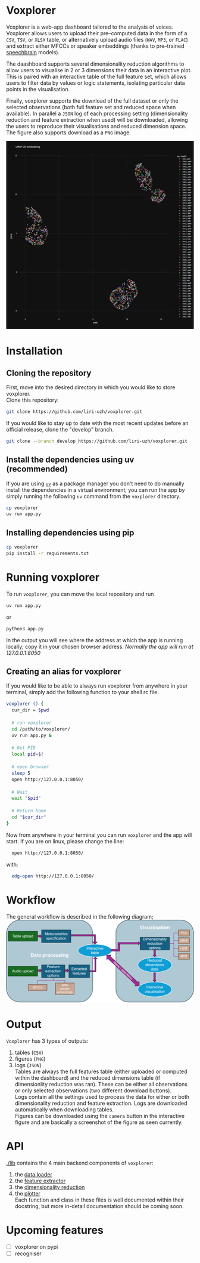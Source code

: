 # Voxplorer
Voxplorer is a web-app dashboard tailored to the analysis of voices.  
Voxplorer allows users to upload their pre–computed data in the form of 
a `CSV`, `TSV`, or `XLSX` table, or alternatively upload audio files (`WAV`, `MP3`, or `FLAC`) 
and extract either MFCCs or speaker embeddings (thanks to pre–trained 
[speechbrain](https://huggingface.co/speechbrain) models). 
  
The daashboard supports several dimensionality reduction algorithms to allow 
users to visualise in 2 or 3 dimensions their data in an interactive plot.  
This is paired with an interactive table of the full feature set, which allows 
users to filter data by values or logic statements, isolating particular data points 
in the visualisation. 
  
Finally, voxplorer supports the download of the full dataset or only the selected 
observations (both full feature set and reduced space when available). 
In parallel a `JSON` log of each processing setting (dimensionality reduction and 
feature extraction when used) will be downloaded, allowing the users to reproduce 
their visualisations and reduced dimension space. 
The figure also supports download as a `PNG` image.  
  
![Example plot from voxplorer](./images/newplot.png)

# Installation
## Cloning the repository
First, move into the desired directory in which you would like 
to store voxplorer.  
Clone this repository:
```sh
git clone https://github.com/liri-uzh/voxplorer.git
```

If you would like to stay up to date with the most recent updates before an 
official release, clone the "develop" branch.
```sh
git clone --branch develop https://github.com/liri-uzh/voxplorer.git
```

## Install the dependencies using uv (recommended)
If you are using [`uv`](https://docs.astral.sh/uv/) as a package manager you don't need to do manually install the 
dependencies in a virtual environment; you can run the app by simply running the 
following `uv` command from the `voxplorer` directory.
```sh
cp voxplorer
uv run app.py
```

## Installing dependencies using pip
```sh
cp voxplorer
pip install -r requirements.txt
```

# Running voxplorer
To run `voxplorer`, you can move the local repository and run
```sh
uv run app.py
```
or
```sh
python3 app.py
```
In the output you will see where the address at which the app is running locally; 
copy it in your chosen browser address. 
*Normally the app will run at 127.0.0.1:8050*

## Creating an alias for voxplorer 
If you would like to be able to always run voxplorer from anywhere 
in your terminal, simply add the following function to your shell rc file.
```sh
voxplorer () {
  cur_dir = $pwd

  # run voxplorer
  cd /path/to/voxplorer/
  uv run app.py &

  # Get PID
  local pid=$!

  # open browser
  sleep 5
  open http://127.0.0.1:8050/

  # Wait
  wait "$pid"
  
  # Return home
  cd "$cur_dir"
}
```
Now from anywhere in your terminal you can run `voxplorer` and the app will start.
If you are on linux, please change the line:
```sh
  open http://127.0.0.1:8050/
```
with:
```sh
  xdg-open http://127.0.0.1:8050/
```


# Workflow
The general workflow is described in the following diagram; 
![Workflow diagram](./images/block_diagram.png)

# Output
`Voxplorer` has 3 types of outputs:
1. tables (`CSV`)
2. figures (`PNG`)
3. logs (`JSON`)  
Tables are always the full features table (either uploaded or computed within the 
dashboard) and the reduced dimensions table (if dimensionlity reduction was ran). 
These can be either all observations or only selected observations (two different 
download buttons).  
Logs contain all the settings used to process the data for either or both 
dimensionality reduction and feature extraction. Logs are downloaded automatically 
when downloading tables.  
Figures can be downloaded using the `camera` button in the interactive figure and 
are basically a screenshot of the figure as seen currently. 

# API
[./lib](./lib/) contains the 4 main backend components of `voxplorer`:
1. the [data loader](./lib/data_loader.py)
2. the [feature extractor](./lib/feature_extraction.py)
3. the [dimensionality reduction](./lib/dimensionality_reduction.py)
4. the [plotter](./lib/plotting.py)  
Each function and class in these files is well documented within their docstring, 
but more in-detail documentation should be coming soon.

# Upcoming features
- [ ] voxplorer on pypi
- [ ] recogniser
